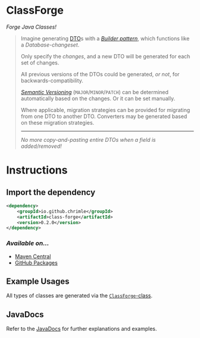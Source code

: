 # ClassForge

*Forge Java Classes!*

> Imagine generating [DTO](https://en.wikipedia.org/wiki/Data_transfer_object)s with a *[Builder pattern](https://en.wikipedia.org/wiki/Builder_pattern)*, which functions like a *Database-changeset*.
>
> Only specify the *changes*, and a new DTO will be generated for each set of changes.
> 
> All previous versions of the DTOs could be generated, *or not*, for backwards-compatibility.
> 
> *[Semantic Versioning](https://semver.org/)* (`MAJOR`/`MINOR`/`PATCH`) can be determined automatically based on the changes.
> Or it can be set manually.
> 
> Where applicable, migration strategies can be provided for migrating from one DTO to another DTO.
> Converters may be generated based on these migration strategies.
> 
> ---
> *No more copy-and-pasting entire DTOs when a field is added/removed!*

# Instructions

## Import the dependency

```xml
<dependency>
    <groupId>io.github.chrimle</groupId>
    <artifactId>class-forge</artifactId>
    <version>0.2.0</version>
</dependency>
```
### *Available on...*
- [Maven Central](https://central.sonatype.com/artifact/io.github.chrimle/class-forge)
- [GitHub Packages](https://github.com/Chrimle/ClassForge/packages/)

## Example Usages

All types of classes are generated via the [`ClassForge`-class](src/main/java/io/github/chrimle/classforge/ClassForge.java).

## JavaDocs
Refer to the [JavaDocs](https://javadoc.io/doc/io.github.chrimle/class-forge/latest/index.html) for further explanations and examples.


